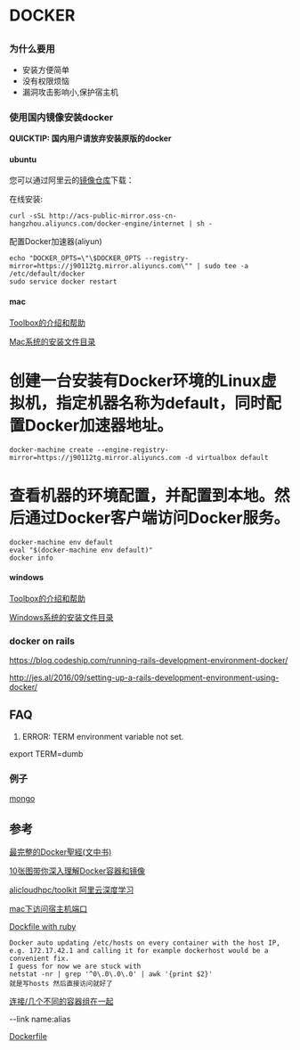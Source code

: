 DOCKER
=============

##

### 为什么要用

* 安装方便简单
* 没有权限烦恼
* 漏洞攻击影响小,保护宿主机

### 使用国内镜像安装docker

**QUICKTIP: 国内用户请放弃安装原版的docker**

#### ubuntu

您可以通过阿里云的[镜像仓库](http://mirrors.aliyun.com/help/docker-engine)下载：

在线安装:

```
curl -sSL http://acs-public-mirror.oss-cn-hangzhou.aliyuncs.com/docker-engine/internet | sh -
```

配置Docker加速器(aliyun)

```
echo "DOCKER_OPTS=\"\$DOCKER_OPTS --registry-mirror=https://j90112tg.mirror.aliyuncs.com\"" | sudo tee -a /etc/default/docker
sudo service docker restart
```

#### mac

[Toolbox的介绍和帮助](http://mirrors.aliyun.com/help/docker-toolbox)

[Mac系统的安装文件目录](http://mirrors.aliyun.com/docker-toolbox/mac)

  # 创建一台安装有Docker环境的Linux虚拟机，指定机器名称为default，同时配置Docker加速器地址。
  ```
  docker-machine create --engine-registry-mirror=https://j90112tg.mirror.aliyuncs.com -d virtualbox default
  ```

  # 查看机器的环境配置，并配置到本地。然后通过Docker客户端访问Docker服务。
  ```
  docker-machine env default
  eval "$(docker-machine env default)"
  docker info
  ```
#### windows

  [Toolbox的介绍和帮助](http://mirrors.aliyun.com/help/docker-toolbox)

  [Windows系统的安装文件目录](http://mirrors.aliyun.com/docker-toolbox/windows)

### docker on rails

  https://blog.codeship.com/running-rails-development-environment-docker/

  http://jes.al/2016/09/setting-up-a-rails-development-environment-using-docker/

## FAQ

  1. ERROR: TERM environment variable not set.

  export TERM=dumb

### 例子

[mongo](/doc/db/mongo.md)

## 参考

[最完整的Docker聖經(文中书)](https://joshhu.gitbooks.io/docker_theory_install/content/)

[10张图带你深入理解Docker容器和镜像](http://dockone.io/article/783)

[alicloudhpc/toolkit 阿里云深度学习](https://dev.aliyun.com/detail.html?spm=5176.100208.8.2.VSKcdu&repoId=2)

[mac下访问宿主机端口](https://github.com/docker/docker/issues/1143)

[Dockfile with ruby](https://github.com/erikh/box)

```
Docker auto updating /etc/hosts on every container with the host IP, e.g. 172.17.42.1 and calling it for example dockerhost would be a convenient fix.
I guess for now we are stuck with
netstat -nr | grep '^0\.0\.0\.0' | awk '{print $2}'
就是写hosts 然后直接访问就好了
```
[连接/几个不同的容器组在一起](https://www.oschina.net/translate/dockerlinks)

--link name:alias

[Dockerfile](http://go.ctolib.com/topics/72.html)
